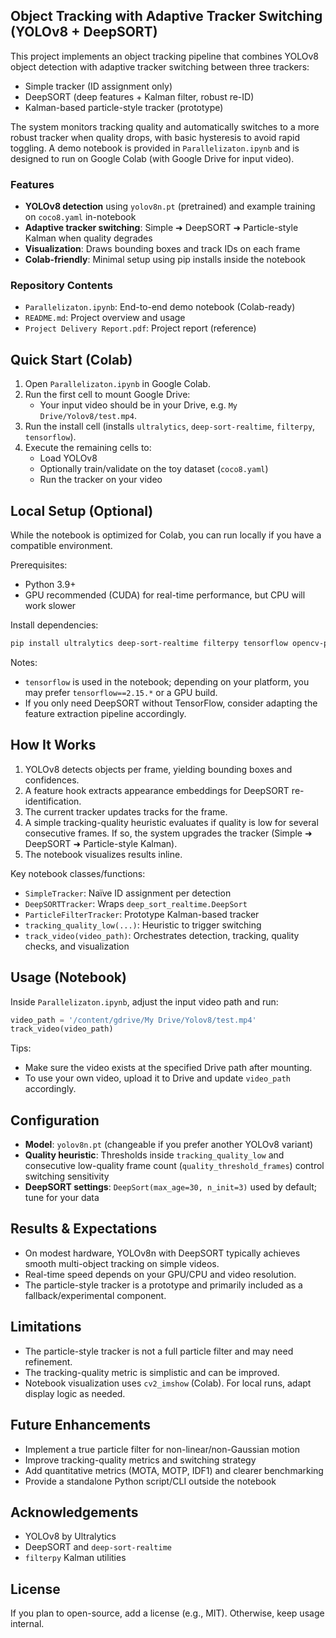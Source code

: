 ## Object Tracking with Adaptive Tracker Switching (YOLOv8 + DeepSORT)

This project implements an object tracking pipeline that combines YOLOv8 object detection with adaptive tracker switching between three trackers:

- Simple tracker (ID assignment only)
- DeepSORT (deep features + Kalman filter, robust re-ID)
- Kalman-based particle-style tracker (prototype)

The system monitors tracking quality and automatically switches to a more robust tracker when quality drops, with basic hysteresis to avoid rapid toggling. A demo notebook is provided in `Parallelizaton.ipynb` and is designed to run on Google Colab (with Google Drive for input video).


### Features
- **YOLOv8 detection** using `yolov8n.pt` (pretrained) and example training on `coco8.yaml` in-notebook
- **Adaptive tracker switching**: Simple ➜ DeepSORT ➜ Particle-style Kalman when quality degrades
- **Visualization**: Draws bounding boxes and track IDs on each frame
- **Colab-friendly**: Minimal setup using pip installs inside the notebook


### Repository Contents
- `Parallelizaton.ipynb`: End-to-end demo notebook (Colab-ready)
- `README.md`: Project overview and usage
- `Project Delivery Report.pdf`: Project report (reference)


## Quick Start (Colab)
1. Open `Parallelizaton.ipynb` in Google Colab.
2. Run the first cell to mount Google Drive:
   - Your input video should be in your Drive, e.g. `My Drive/Yolov8/test.mp4`.
3. Run the install cell (installs `ultralytics`, `deep-sort-realtime`, `filterpy`, `tensorflow`).
4. Execute the remaining cells to:
   - Load YOLOv8
   - Optionally train/validate on the toy dataset (`coco8.yaml`)
   - Run the tracker on your video


## Local Setup (Optional)
While the notebook is optimized for Colab, you can run locally if you have a compatible environment.

Prerequisites:
- Python 3.9+
- GPU recommended (CUDA) for real-time performance, but CPU will work slower

Install dependencies:

```bash
pip install ultralytics deep-sort-realtime filterpy tensorflow opencv-python numpy
```

Notes:
- `tensorflow` is used in the notebook; depending on your platform, you may prefer `tensorflow==2.15.*` or a GPU build.
- If you only need DeepSORT without TensorFlow, consider adapting the feature extraction pipeline accordingly.


## How It Works
1. YOLOv8 detects objects per frame, yielding bounding boxes and confidences.
2. A feature hook extracts appearance embeddings for DeepSORT re-identification.
3. The current tracker updates tracks for the frame.
4. A simple tracking-quality heuristic evaluates if quality is low for several consecutive frames. If so, the system upgrades the tracker (Simple ➜ DeepSORT ➜ Particle-style Kalman).
5. The notebook visualizes results inline.

Key notebook classes/functions:
- `SimpleTracker`: Naïve ID assignment per detection
- `DeepSORTTracker`: Wraps `deep_sort_realtime.DeepSort`
- `ParticleFilterTracker`: Prototype Kalman-based tracker
- `tracking_quality_low(...)`: Heuristic to trigger switching
- `track_video(video_path)`: Orchestrates detection, tracking, quality checks, and visualization


## Usage (Notebook)
Inside `Parallelizaton.ipynb`, adjust the input video path and run:

```python
video_path = '/content/gdrive/My Drive/Yolov8/test.mp4'
track_video(video_path)
```

Tips:
- Make sure the video exists at the specified Drive path after mounting.
- To use your own video, upload it to Drive and update `video_path` accordingly.


## Configuration
- **Model**: `yolov8n.pt` (changeable if you prefer another YOLOv8 variant)
- **Quality heuristic**: Thresholds inside `tracking_quality_low` and consecutive low-quality frame count (`quality_threshold_frames`) control switching sensitivity
- **DeepSORT settings**: `DeepSort(max_age=30, n_init=3)` used by default; tune for your data


## Results & Expectations
- On modest hardware, YOLOv8n with DeepSORT typically achieves smooth multi-object tracking on simple videos.
- Real-time speed depends on your GPU/CPU and video resolution.
- The particle-style tracker is a prototype and primarily included as a fallback/experimental component.


## Limitations
- The particle-style tracker is not a full particle filter and may need refinement.
- The tracking-quality metric is simplistic and can be improved.
- Notebook visualization uses `cv2_imshow` (Colab). For local runs, adapt display logic as needed.


## Future Enhancements
- Implement a true particle filter for non-linear/non-Gaussian motion
- Improve tracking-quality metrics and switching strategy
- Add quantitative metrics (MOTA, MOTP, IDF1) and clearer benchmarking
- Provide a standalone Python script/CLI outside the notebook


## Acknowledgements
- YOLOv8 by Ultralytics
- DeepSORT and `deep-sort-realtime`
- `filterpy` Kalman utilities


## License
If you plan to open-source, add a license (e.g., MIT). Otherwise, keep usage internal.
